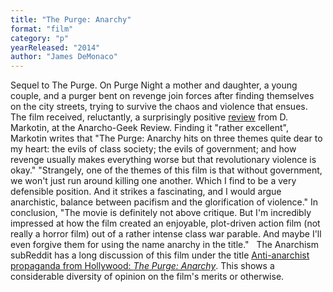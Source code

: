 ```yaml
---
title: "The Purge: Anarchy"
format: "film"
category: "p"
yearReleased: "2014"
author: "James DeMonaco"
---
```

Sequel to The Purge. On Purge Night a mother and daughter, a young couple, and a purger bent  on revenge join forces after finding themselves on the city streets, trying to  survive the chaos and violence that ensues.
 
The film received, reluctantly, a surprisingly positive <a href="http://www.anarchogeekreview.com/movies/the-purge-anarchy-2014">review</a>  from D. Markotin, at the Anarcho-Geek Review. Finding it "rather excellent",  Markotin writes that "The Purge: Anarchy hits on three themes quite  dear to my heart: the evils of class society; the evils of government; and how  revenge usually makes everything worse but that revolutionary violence is okay."  "Strangely, one of the themes of this film is that without government, we  won't just run around killing one another. Which I find to be a very  defensible position. And it strikes a fascinating, and I would argue  anarchistic, balance between pacifism and the glorification of violence." In  conclusion, "The movie is definitely not above critique. But I'm incredibly  impressed at how the film created an enjoyable, plot-driven action film (not  really a horror film) out of a rather intense class war parable. And maybe I'll  even forgive them for using the name anarchy in the title."
 
The Anarchism subReddit has a long discussion of this film  under the title <a href="https://www.reddit.com/r/Anarchism/comments/2bv9tv/antianarchist_propaganda_from_hollywood_the_purge/"> Anti-anarchist propaganda from Hollywood: <i>The Purge: Anarchy</i></a>.  This shows a considerable diversity of opinion on the film's merits or  otherwise.
 